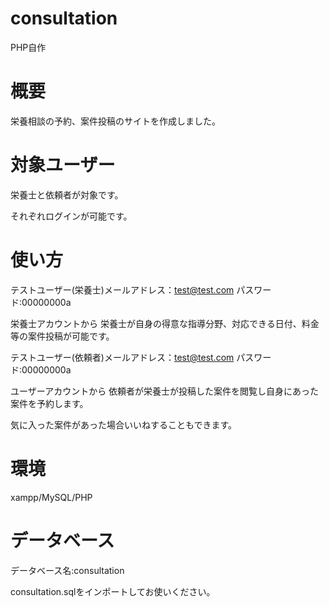 # consultation
PHP自作

# 概要
栄養相談の予約、案件投稿のサイトを作成しました。

# 対象ユーザー
栄養士と依頼者が対象です。

それぞれログインが可能です。

# 使い方
テストユーザー(栄養士)メールアドレス：test@test.com パスワード:00000000a

栄養士アカウントから
栄養士が自身の得意な指導分野、対応できる日付、料金等の案件投稿が可能です。

テストユーザー(依頼者)メールアドレス：test@test.com パスワード:00000000a

ユーザーアカウントから
依頼者が栄養士が投稿した案件を閲覧し自身にあった案件を予約します。

気に入った案件があった場合いいねすることもできます。

# 環境
xampp/MySQL/PHP

# データベース
データベース名:consultation

consultation.sqlをインポートしてお使いください。
